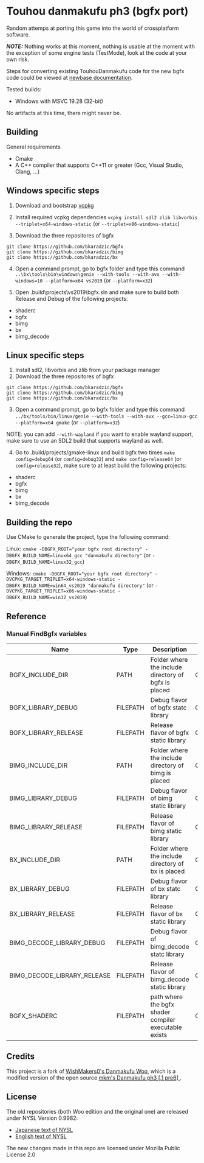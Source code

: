 # Touhou danmakufu ph3 (bgfx port)
Random attemps at porting this game into the world of crossplatform software.

***NOTE:*** Nothing works at this moment, nothing is usable at the moment with the exception of some engine tests (TestMode), look at the code at your own risk.

Steps for converting existing TouhouDanmakufu code for the new bgfx code could be viewed at [newbase documentation](https://github.com/arves100/danmakufu/tree/newbase/newbase).

Tested builds:
- Windows with MSVC 19.28 (32-bit)

No artifacts at this time, there might never be.

## Building

General requirements
- Cmake
- A C++ compiler that supports C++11 or greater (Gcc, Visual Studio, Clang, ...)

## Windows specific steps
1. Download and bootstrap [vcpkg](https://github.com/microsoft/vcpkg)
2. Install required vcpkg dependencies
`vcpkg install sdl2 zlib libvorbis --triplet=x64-windows-static` (or `--triplet=x86-windows-static`)

3. Download the three repositores of bgfx
```
git clone https://github.com/bkaradzic/bgfx
git clone https://github.com/bkaradzic/bimg
git clone https://github.com/bkaradzic/bx
```

4. Open a command prompt, go to bgfx folder and type this command
`..\bx\tools\bin\windows\genie --with-tools --with-avx --with-windows=10 --platform=x64 vs2019` (or `--platform=x32`)

5. Open .build\projects\vs2019\bgfx.sln and make sure to build both Release and Debug of the following projects:
- shaderc
- bgfx
- bimg
- bx
- bimg_decode
 
## Linux specific steps
1. Install sdl2, libvorbis and zlib from your package manager
2. Download the three repositores of bgfx
```
git clone https://github.com/bkaradzic/bgfx
git clone https://github.com/bkaradzic/bimg
git clone https://github.com/bkaradzic/bx
```
3. Open a command prompt, go to bgfx folder and type this command
`../bx/tools/bin/linux/genie --with-tools --with-avx --gcc=linux-gcc --platform=x64 gmake` (or `--platform=x32`)

NOTE: you can add `--with-wayland` if you want to enable wayland support, make sure to use an SDL2 build that supports wayland as well.

4. Go to .build/projects/gmake-linux and build bgfx two times `make config=debug64` (or `config=debug32`) and `make config=release64` (or `config=release32`), make sure to at least build the following projects:
- shaderc
- bgfx
- bimg
- bx
- bimg_decode

## Building the repo
Use CMake to generate the project, type the following command:

Linux: `cmake -DBGFX_ROOT="your bgfx root directory" -DBGFX_BUILD_NAME=linux64_gcc "danmakufu directory"` (or `-DBGFX_BUILD_NAME=linux32_gcc`)

Windows: `cmake -DBGFX_ROOT="your bgfx root directory" -DVCPKG_TARGET_TRIPLET=x64-windows-static -DBGFX_BUILD_NAME=win64_vs2019 "danmakufu directory"` (or `-DVCPKG_TARGET_TRIPLET=x86-windows-static -DBGFX_BUILD_NAME=win32_vs2019`)

## Reference

### Manual FindBgfx variables
| Name | Type | Description | Example |
| ---- | ---- | ----------- | ------- |
| BGFX_INCLUDE_DIR | PATH |  Folder where the include directory of bgfx is placed | C:\bgfx\include |
| BGFX_LIBRARY_DEBUG | FILEPATH | Debug flavor of bgfx statc library | C:\bgfx\.build\win32_vs2019\bin\bgfxDebug.lib |
| BGFX_LIBRARY_RELEASE | FILEPATH | Release flavor of bgfx static library | C:\bgfx\.build\win32_vs2019\bin\bgfxRelease.lib |
| BIMG_INCLUDE_DIR | PATH | Folder where the include directory of bimg is placed | C:\bimg\include |
| BIMG_LIBRARY_DEBUG | FILEPATH | Debug flavor of bimg static library | C:\bgfx\.build\win32_vs2019\bin\bimgDebug.lib |
| BIMG_LIBRARY_RELEASE | FILEPATH | Release flavor of bimg static library | C:\bgfx\.build\win32_vs2019\bin\bimgRelease.lib |
| BX_INCLUDE_DIR | PATH | Folder where the include directory of bx is placed | C:\bx\include |
| BX_LIBRARY_DEBUG | FILEPATH | Debug flavor of bx statc library | C:\bgfx\.build\win32_vs2019\bin\bxDebug.lib |
| BX_LIBRARY_RELEASE | FILEPATH | Release flavor of bx static library | C:\bgfx\.build\win32_vs2019\bin\bxRelease.lib |
| BIMG_DECODE_LIBRARY_DEBUG | FILEPATH | Debug flavor of bimg_decode statc library | C:\bgfx\.build\win32_vs2019\bin\bimg_decodeDebug.lib |
| BIMG_DECODE_LIBRARY_RELEASE | FILEPATH | Release flavor of bimg_decode static library | C:\bgfx\.build\win32_vs2019\bin\bimg_decodeRelease.lib |
| BGFX_SHADERC | FILEPATH | path where the bgfx shader compiler executable exists | C:\bgfx\.build\win32_vs2019\bin\shadercRelease.exe |

## Credits
This project is a fork of [WishMakers0's Danmakufu Woo](https://github.com/WishMakers0/Danmakufu-Woo-Edition),
which is a modified version of the open source [mkm's Danmakufu ph3 [.1 pre6] ](https://touhougc.web.fc2.com/products/th_dnh_ph3.html).

## License
The old repositories (both Woo edition and the original one) are released under NYSL Version 0.9982:
- [Japanese text of NYSL](http://www.kmonos.net/nysl/)
- [English text of NYSL](http://www.kmonos.net/nysl/index.en.html)

The new changes made in this repo are licensed under Mozilla Public License 2.0

